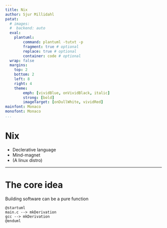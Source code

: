 ```yaml
---
title: Nix
author: Sjur Millidahl
patat:
  # images:
  #  backend: auto
  eval:
    plantuml:
        command: plantuml -tutxt -p
        fragment: true # optional
        replace: true # optional
        container: code # optional
  wrap: false
  margins:
    top: 2
    bottom: 2
    left: 8
    right: 4
    theme:
        emph: [vividBlue, onVividBlack, italic]
        strong: [bold]
        imageTarget: [onDullWhite, vividRed]
mainfont: Monaco
monofont: Monaco
...
```


# Nix

- Declerative language
- Mind-magnet
- (A linux distro)

---

# The core idea

Building software can be a pure function

```plantuml
@startuml
main.c --> mkDerivation
gcc --> mkDerivation
@enduml
```